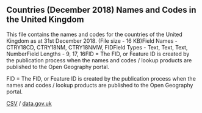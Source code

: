 ## Countries (December 2018) Names and Codes in the United Kingdom

This file contains the names and codes for the countries of the United Kingdom as at 31st December 2018. (File size - 16 KB)Field Names - CTRY18CD, CTRY18NM, CTRY18NMW, FIDField Types - Text, Text, Text, NumberField Lengths - 9, 17, 16FID = The FID, or Feature ID is created by
the publication process when the names and codes / lookup products are
published to the Open Geography portal. 

FID = The FID, or Feature ID is created by
the publication process when the names and codes / lookup products are
published to the Open Geography portal. 

[CSV](csv/258.csv) / [data.gov.uk](https://data.gov.uk/dataset/4de9d6d7-f3f7-4d2d-abba-2fa41f4aece7/countries-december-2018-names-and-codes-in-the-united-kingdom)

